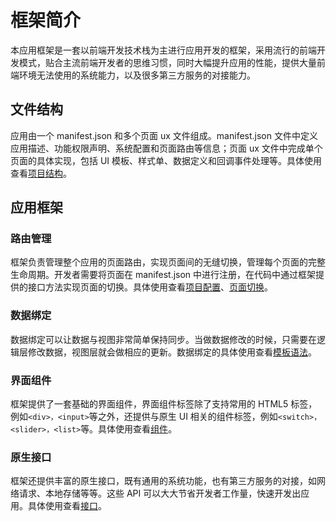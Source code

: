 # 框架简介

本应用框架是一套以前端开发技术栈为主进行应用开发的框架，采用流行的前端开发模式，贴合主流前端开发者的思维习惯，同时大幅提升应用的性能，提供大量前端环境无法使用的系统能力，以及很多第三方服务的对接能力。

## 文件结构
应用由一个 manifest.json 和多个页面 ux 文件组成。manifest.json 文件中定义应用描述、功能权限声明、系统配置和页面路由等信息；页面 ux 文件中完成单个页面的具体实现，包括 UI 模板、样式单、数据定义和回调事件处理等。具体使用查看[项目结构](https://iot.mi.com/vela/quickapp/zh/guide/framework/project-structure.html)。

## 应用框架
### 路由管理
框架负责管理整个应用的页面路由，实现页面间的无缝切换，管理每个页面的完整生命周期。开发者需要将页面在 manifest.json 中进行注册，在代码中通过框架提供的接口方法实现页面的切换。具体使用查看[项目配置](https://iot.mi.com/vela/quickapp/zh/guide/framework/manifest.html)、[页面切换](https://iot.mi.com/vela/quickapp/zh/guide/framework/page-switch.html)。

### 数据绑定
数据绑定可以让数据与视图非常简单保持同步。当做数据修改的时候，只需要在逻辑层修改数据，视图层就会做相应的更新。数据绑定的具体使用查看[模板语法](https://iot.mi.com/vela/quickapp/zh/guide/framework/template/)。

### 界面组件
框架提供了一套基础的界面组件，界面组件标签除了支持常用的 HTML5 标签，例如`<div>，<input>`等之外，还提供与原生 UI 相关的组件标签，例如`<switch>，<slider>，<list>`等。具体使用查看[组件](https://iot.mi.com/vela/quickapp/zh/components/)。

### 原生接口
框架还提供丰富的原生接口，既有通用的系统功能，也有第三方服务的对接，如网络请求、本地存储等等。这些 API 可以大大节省开发者工作量，快速开发出应用。具体使用查看[接口](https://iot.mi.com/vela/quickapp/zh/features/)。
